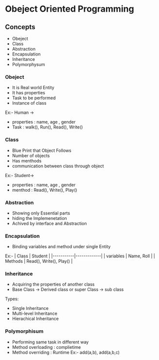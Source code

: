 
# Obeject Oriented Programming

## Concepts
- Obeject
- Class
- Abstraction
- Encapsulation
- Inheritance
- Polymorphysum

### Obeject
- It is Real world Entity
- It has properties
- Task to be performed
- Instance of class

Ex:- Human -> 
- properties : name, age , gender
- Task : walk(), Run(), Read(), Write()


### Class
- Blue Print that Object Follows
- Number of objects
- Has menthods
- communication between class through object

Ex:- Student->
- properties : name, age , gender
- menthod : Read(), Write(), Play()

### Abstraction
- Showing only Essential parts 
- hiding the Implemenetation
- Achived by interface and Abstraction

### Encapsulation
- Binding variables and method under single Entity

Ex:-
|   Class   |   Student   |
|-----------|-------------|
| variables |  Name, Roll |
|  Methods  |  Read(), Write(), Play() | 

### Inheritance
- Acquiring the properties of another class
- Base Class -> Derived class or super Class -> sub class

Types:
- Single Inheritance
- Multi-level Inheritance
- Hierachical Inheritance

### Polymorphisum
- Performing same task in different way
- Method overloading : complietime
- Method overriding  : Runtime
Ex:- add(a,b), add(a,b,c)
